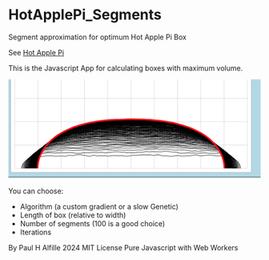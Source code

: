 # HotApplePi_Segments
Segment approximation for optimum Hot Apple Pi Box

See [Hot Apple Pi](https://github.com/alfille/HotApplePi)

This is the Javascript App for calculating boxes with maximum volume.

![Folded box profile](L1_folded.png)

You can choose:

* Algorithm (a custom gradient or a slow Genetic)
* Length of box (relative to width)
* Number of segments (100 is a good choice)
* Iterations

By Paul H Alfille 2024
MIT License
Pure Javascript with Web Workers
